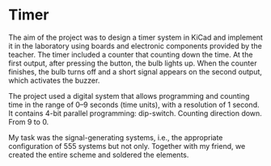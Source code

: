 #  Timer

The aim of the project was to design a timer system in KiCad and implement it in the laboratory using boards and electronic components provided by the teacher. 
The timer included a counter that counting down the time. At the first output, after pressing the button, the bulb lights up. When the counter finishes, 
the bulb turns off and a short signal appears on the second output, which activates the buzzer.

The project used a digital system that allows programming and counting time in the range of 0–9 seconds (time units), with a resolution of 1 second. It contains 4-bit parallel programming: dip-switch. 
Counting direction down. From 9 to 0.

My task was the signal-generating systems, i.e., the appropriate configuration of 555 systems but not only. Together with my friend, we created the entire scheme and soldered the elements.
